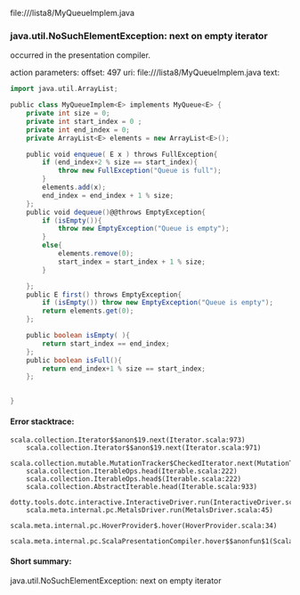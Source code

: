 file://<WORKSPACE>/lista8/MyQueueImplem.java
### java.util.NoSuchElementException: next on empty iterator

occurred in the presentation compiler.

action parameters:
offset: 497
uri: file://<WORKSPACE>/lista8/MyQueueImplem.java
text:
```scala
import java.util.ArrayList;

public class MyQueueImplem<E> implements MyQueue<E> {
    private int size = 0;
    private int start_index = 0 ;
    private int end_index = 0;
    private ArrayList<E> elements = new ArrayList<E>();

    public void enqueue( E x ) throws FullException{
        if (end_index+2 % size == start_index){
            throw new FullException("Queue is full");
        }
        elements.add(x);
        end_index = end_index + 1 % size;
    };  
    public void dequeue()@@throws EmptyException{
        if (isEmpty()){
            throw new EmptyException("Queue is empty");
        }
        else{
            elements.remove(0);
            start_index = start_index + 1 % size;
        }

    }; 
    public E first() throws EmptyException{
        if (isEmpty()) throw new EmptyException("Queue is empty");
        return elements.get(0);
    }; 

    public boolean isEmpty( ){
        return start_index == end_index;
    }; 
    public boolean isFull(){
        return end_index+1 % size == start_index;
    }; 

    
}
```



#### Error stacktrace:

```
scala.collection.Iterator$$anon$19.next(Iterator.scala:973)
	scala.collection.Iterator$$anon$19.next(Iterator.scala:971)
	scala.collection.mutable.MutationTracker$CheckedIterator.next(MutationTracker.scala:76)
	scala.collection.IterableOps.head(Iterable.scala:222)
	scala.collection.IterableOps.head$(Iterable.scala:222)
	scala.collection.AbstractIterable.head(Iterable.scala:933)
	dotty.tools.dotc.interactive.InteractiveDriver.run(InteractiveDriver.scala:168)
	scala.meta.internal.pc.MetalsDriver.run(MetalsDriver.scala:45)
	scala.meta.internal.pc.HoverProvider$.hover(HoverProvider.scala:34)
	scala.meta.internal.pc.ScalaPresentationCompiler.hover$$anonfun$1(ScalaPresentationCompiler.scala:342)
```
#### Short summary: 

java.util.NoSuchElementException: next on empty iterator